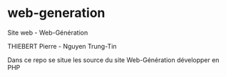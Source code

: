 # web-generation
Site web - Web-Génération

THIEBERT Pierre - Nguyen Trung-Tin

Dans ce repo se situe les source du site Web-Génération développer en PHP
